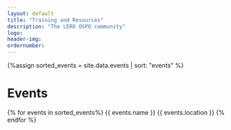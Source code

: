 ```yaml
---
layout: default
title: "Training and Resources"
description: "The LERO OSPO community"
logo:
header-img:
ordernumber:
---
```



{%assign sorted_events = site.data.events | sort: "events" %}

# Events

<html>
<div class="row">

{% for events in sorted_events%} 
    {{ events.name }}
    {{ events.location }}
{% endfor %}
</div>
</html>

